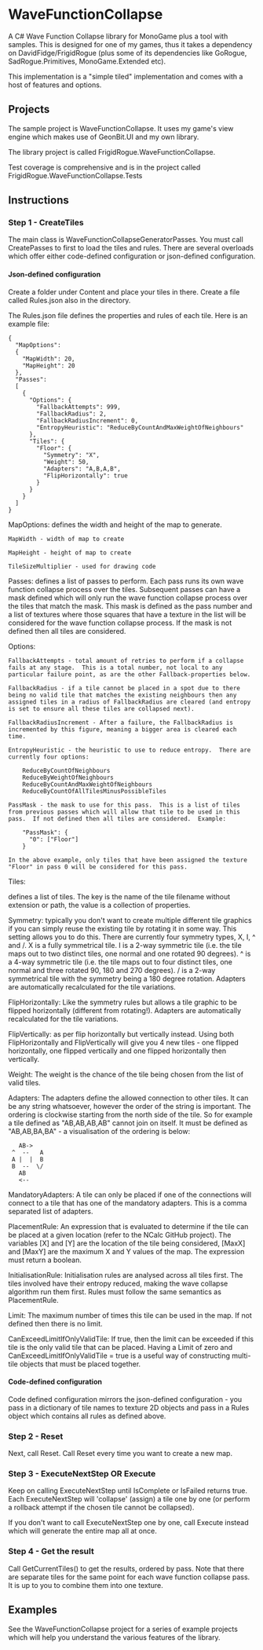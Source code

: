 # WaveFunctionCollapse
A C# Wave Function Collapse library for MonoGame plus a tool with samples.  This is designed for one of my games, thus it takes a dependency on DavidFidge/FrigidRogue (plus some of its dependencies like GoRogue, SadRogue.Primitives, MonoGame.Extended etc).

This implementation is a "simple tiled" implementation and comes with a host of features and options.

## Projects

The sample project is WaveFunctionCollapse.  It uses my game's view engine which makes use of GeonBit.UI and my own library.

The library project is called FrigidRogue.WaveFunctionCollapse.

Test coverage is comprehensive and is in the project called FrigidRogue.WaveFunctionCollapse.Tests

## Instructions

### Step 1 - CreateTiles
The main class is WaveFunctionCollapseGeneratorPasses.  You must call CreatePasses to first to load the tiles and rules.  There are several overloads which offer either code-defined configuration or json-defined configuration.

#### Json-defined configuration

Create a folder under Content and place your tiles in there.  Create a file called Rules.json also in the directory.

The Rules.json file defines the properties and rules of each tile.  Here is an example file:

```
{
  "MapOptions":
  {
    "MapWidth": 20,
    "MapHeight": 20
  },
  "Passes":
  [
    {
      "Options": {
        "FallbackAttempts": 999,
        "FallbackRadius": 2,
        "FallbackRadiusIncrement": 0,
        "EntropyHeuristic": "ReduceByCountAndMaxWeightOfNeighbours"
      },
      "Tiles": {
        "Floor": {
          "Symmetry": "X",
          "Weight": 50,
          "Adapters": "A,B,A,B",
          "FlipHorizontally": true
        }
      }
    }
  ]
}
```
MapOptions: defines the width and height of the map to generate. 

    MapWidth - width of map to create
    
    MapHeight - height of map to create
    
    TileSizeMultiplier - used for drawing code
    
Passes: defines a list of passes to perform.  Each pass runs its own wave function collapse process over the tiles.  Subsequent passes can have a mask defined which will only run the wave function collapse process over the tiles that match the mask.  This mask is defined as the pass number and a list of textures where those squares that have a texture in the list will be considered for the wave function collapse process.  If the mask is not defined then all tiles are considered.

Options:

    FallbackAttempts - total amount of retries to perform if a collapse fails at any stage.  This is a total number, not local to any particular failure point, as are the other Fallback-properties below.
    
    FallbackRadius - if a tile cannot be placed in a spot due to there being no valid tile that matches the existing neighbours then any assigned tiles in a radius of FallbackRadius are cleared (and entropy is set to ensure all these tiles are collapsed next).
    
    FallbackRadiusIncrement - After a failure, the FallbackRadius is incremented by this figure, meaning a bigger area is cleared each time.
    
    EntropyHeuristic - the heuristic to use to reduce entropy.  There are currently four options:
    
        ReduceByCountOfNeighbours
        ReduceByWeightOfNeighbours
        ReduceByCountAndMaxWeightOfNeighbours
        ReduceByCountOfAllTilesMinusPossibleTiles
        
    PassMask - the mask to use for this pass.  This is a list of tiles from previous passes which will allow that tile to be used in this pass.  If not defined then all tiles are considered.  Example:

        "PassMask": {
          "0": ["Floor"]
        }

    In the above example, only tiles that have been assigned the texture "Floor" in pass 0 will be considered for this pass.


Tiles:

defines a list of tiles.  The key is the name of the tile filename without extension or path, the value is a collection of properties.

Symmetry: typically you don't want to create multiple different tile graphics if you can simply reuse the existing tile by rotating it in some way.  This setting allows you to do this. There are currently four symmetry types,  X, I, ^ and /.  X is a fully symmetrical tile.  I is a 2-way symmetric tile (i.e. the tile maps out to two distinct tiles, one normal and one rotated 90 degrees). ^ is a 4-way symmetric tile (i.e. the tile maps out to four distinct tiles, one normal and three rotated 90, 180 and 270 degrees).  / is a 2-way symmetrical tile with the symmetry being a 180 degree rotation.  Adapters are automatically recalculated for the tile variations.

FlipHorizontally: Like the symmetry rules but allows a tile graphic to be flipped horizontally (different from rotating!).  Adapters are automatically recalculated for the tile variations.

FlipVertically: as per flip horizontally but vertically instead.  Using both FlipHorizontally and FlipVertically will give you 4 new tiles - one flipped horizontally, one flipped vertically and one flipped horizontally then vertically.

Weight: The weight is the chance of the tile being chosen from the list of valid tiles.

Adapters: The adapters define the allowed connection to other tiles.  It can be any string whatsoever, however the order of the string is important. The ordering is clockwise starting from the north side of the tile. So for example a tile defined as "AB,AB,AB,AB" cannot join on itself.  It must be defined as "AB,AB,BA,BA" - a visualisation of the ordering is below:

```
   AB->
 ^  --   A
 A |  |  B
 B  --  \/
   AB
   <--
```

MandatoryAdapters: A tile can only be placed if one of the connections will connect to a tile that has one of the mandatory adapters.  This is a comma separated list of adapters.

PlacementRule: An expression that is evaluated to determine if the tile can be placed at a given location (refer to the NCalc GitHub project).  The variables [X] and [Y] are the location of the tile being considered, [MaxX] and [MaxY] are the maximum X and Y values of the map.  The expression must return a boolean.

InitialisationRule: Initialisation rules are analysed across all tiles first.  The tiles involved have their entropy reduced, making the wave collapse algorithm run them first.  Rules must follow the same semantics as PlacementRule.

Limit: The maximum number of times this tile can be used in the map.  If not defined then there is no limit.

CanExceedLimitIfOnlyValidTile: If true, then the limit can be exceeded if this tile is the only valid tile that can be placed.  Having a Limit of zero and CanExceedLimitIfOnlyValidTile = true is a useful way of constructing multi-tile objects that must be placed together.

#### Code-defined configuration
Code defined configuration mirrors the json-defined configuration - you pass in a dictionary of tile names to texture 2D objects and pass in a Rules object which contains all rules as defined above.

### Step 2 - Reset
Next, call Reset.  Call Reset every time you want to create a new map.

### Step 3 - ExecuteNextStep OR Execute 

Keep on calling ExecuteNextStep until IsComplete or IsFailed returns true.  Each ExecuteNextStep will 'collapse' (assign) a tile one by one (or perform a rollback attempt if the chosen tile cannot be collapsed).

If you don't want to call ExecuteNextStep one by one, call Execute instead which will generate the entire map all at once.

### Step 4 - Get the result

Call GetCurrentTiles() to get the results, ordered by pass.  Note that there are separate tiles for the same point for each wave function collapse pass.  It is up to you to combine them into one texture.

## Examples

See the WaveFunctionCollapse project for a series of example projects which will help you understand the various features of the library.

